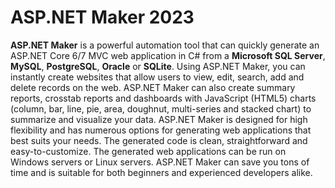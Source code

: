 # ASP.NET Maker 2023
**ASP.NET Maker** is a powerful automation tool that can quickly generate an ASP.NET Core 6/7 MVC web application in C# from a **Microsoft SQL Server**, **MySQL**, **PostgreSQL**, **Oracle** or **SQLite**. Using ASP.NET Maker, you can instantly create websites that allow users to view, edit, search, add and delete records on the web. ASP.NET Maker can also create summary reports, crosstab reports and dashboards with JavaScript (HTML5) charts (column, bar, line, pie, area, doughnut, multi-series and stacked chart) to summarize and visualize your data. ASP.NET Maker is designed for high flexibility and has numerous options for generating web applications that best suits your needs. The generated code is clean, straightforward and easy-to-customize. The generated web applications can be run on Windows servers or Linux servers. ASP.NET Maker can save you tons of time and is suitable for both beginners and experienced developers alike.
